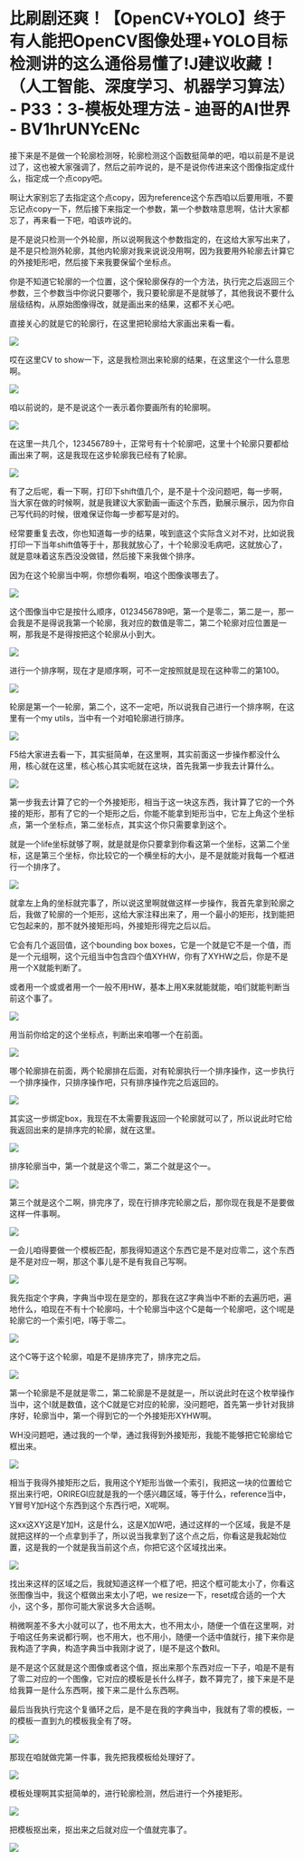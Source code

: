 # 比刷剧还爽！【OpenCV+YOLO】终于有人能把OpenCV图像处理+YOLO目标检测讲的这么通俗易懂了!J建议收藏！（人工智能、深度学习、机器学习算法） - P33：3-模板处理方法 - 迪哥的AI世界 - BV1hrUNYcENc

接下来是不是做一个轮廓检测呀，轮廓检测这个函数挺简单的吧，咱以前是不是说过了，这也被大家强调了，然后之前咋说的，是不是说你传进来这个图像指定成什么，指定成一个点copy吧。

啊让大家别忘了去指定这个点copy，因为reference这个东西咱以后要用哦，不要忘记点copy一下，然后接下来指定一个参数，第一个参数啥意思啊，估计大家都忘了，再来看一下吧，咱该咋说的。

是不是说只检测一个外轮廓，所以说啊我这个参数指定的，在这给大家写出来了，是不是只检测外轮廓，其他内轮廓对我来说说没用啊，因为我要用外轮廓去计算它的外接矩形吧，然后接下来我要保留个坐标点。

你是不知道它轮廓的一个位置，这个保轮廓保存的一个方法，执行完之后返回三个参数，三个参数当中你说只要哪个，我只要轮廓是不是就够了，其他我说不要什么层级结构，从原始图像得改，就是画出来的结果，这都不关心吧。

直接关心的就是它的轮廓行，在这里把轮廓给大家画出来看一看。

![](img/0cd5d45eeeba1d40859642f0ad9218c1_1.png)

哎在这里CV to show一下，这是我检测出来轮廓的结果，在这里这个一什么意思啊。

![](img/0cd5d45eeeba1d40859642f0ad9218c1_3.png)

咱以前说的，是不是说这个一表示着你要画所有的轮廓啊。

![](img/0cd5d45eeeba1d40859642f0ad9218c1_5.png)

在这里一共几个，123456789十，正常号有十个轮廓吧，这里十个轮廓只要都给画出来了啊，这是我现在这步轮廓我已经有了轮廓。



![](img/0cd5d45eeeba1d40859642f0ad9218c1_7.png)

有了之后呢，看一下啊，打印下shift值几个，是不是十个没问题吧，每一步啊，当大家在做的时候啊，就是我建议大家勤画一画这个东西，勤展示展示，因为你自己写代码的时候，很难保证你每一步都写是对的。

经常要重复去改，你也知道每一步的结果，唉到底这个实际含义对不对，比如说我打印一下当年shift值等于十，那我就放心了，十个轮廓没毛病吧，这就放心了，就是意味着这东西没没做错，然后接下来我做个排序。

因为在这个轮廓当中啊，你想你看啊，咱这个图像诶哪去了。

![](img/0cd5d45eeeba1d40859642f0ad9218c1_9.png)

这个图像当中它是按什么顺序，0123456789吧，第一个是零二，第二是一，那一会我是不是得说我第一个轮廓，我对应的数值是零二，第二个轮廓对应位置是一啊，那我是不是得按把这个轮廓从小到大。



![](img/0cd5d45eeeba1d40859642f0ad9218c1_11.png)

进行一个排序啊，现在才是顺序啊，可不一定按照就是现在这种零二的第100。

![](img/0cd5d45eeeba1d40859642f0ad9218c1_13.png)

轮廓是第一个一轮廓，第二个，这不一定吧，所以说我自己进行一个排序啊，在这里有一个my utils，当中有一个对咱轮廓进行排序。



![](img/0cd5d45eeeba1d40859642f0ad9218c1_15.png)

F5给大家进去看一下，其实挺简单，在这里啊，其实前面这一步操作都没什么用，核心就在这里，核心核心其实呃就在这块，首先我第一步我去计算什么。



![](img/0cd5d45eeeba1d40859642f0ad9218c1_17.png)

第一步我去计算了它的一个外接矩形，相当于这一块这东西，我计算了它的一个外接的矩形，那有了它的一个矩形之后，你能不能拿到矩形当中，它左上角这个坐标点，第一个坐标点，第二坐标点，其实这个你只需要拿到这个。

就是一个life坐标就够了啊，就是就是你只要拿到你看这第一个坐标，这第二个坐标，这是第三个坐标，你比较它的一个横坐标的大小，是不是就能对我每一个框进行一个排序了。



![](img/0cd5d45eeeba1d40859642f0ad9218c1_19.png)

就拿左上角的坐标就完事了，所以说这里啊就做这样一步操作，我首先拿到轮廓之后，我做了轮廓的一个矩形，这给大家注释出来了，用一个最小的矩形，找到能把它包起来的，那不就外接矩形吗，外接矩形得完之后以后。

它会有几个返回值，这个bounding box boxes，它是一个就是它不是一个值，而是一个元组啊，这个元组当中包含四个值XYHW，你有了XYHW之后，你是不是用一个X就能判断了。

或者用一个或或者用一个一般不用HW，基本上用X来就能就能，咱们就能判断当前这个事了。

![](img/0cd5d45eeeba1d40859642f0ad9218c1_21.png)

用当前你给定的这个坐标点，判断出来咱哪一个在前面。

![](img/0cd5d45eeeba1d40859642f0ad9218c1_23.png)

哪个轮廓排在前面，两个轮廓排在后面，对有轮廓执行一个排序操作，这一步执行一个排序操作，只排序操作吧，只有排序操作完之后返回的。



![](img/0cd5d45eeeba1d40859642f0ad9218c1_25.png)

其实这一步绑定box，我现在不太需要我返回一个轮廓就可以了，所以说此时它给我返回出来的是排序完的轮廓，就在这里。



![](img/0cd5d45eeeba1d40859642f0ad9218c1_27.png)

排序轮廓当中，第一个就是这个零二，第二个就是这个一。

![](img/0cd5d45eeeba1d40859642f0ad9218c1_29.png)

第三个就是这个二啊，排完序了，现在行排序完轮廓之后，那你现在我是不是要做这样一件事啊。

![](img/0cd5d45eeeba1d40859642f0ad9218c1_31.png)

一会儿咱得要做一个模板匹配，那我得知道这个东西它是不是对应零二，这个东西是不是对应一啊，那这个事儿是不是有我自己写啊。



![](img/0cd5d45eeeba1d40859642f0ad9218c1_33.png)

我先指定个字典，字典当中现在是空的，那我在这Z字典当中不断的去遍历吧，遍地什么，咱现在不有十个轮廓吗，十个轮廓当中这个C是每一个轮廓吧，这个I呢是轮廓它的一个索引吧，I等于零二。



![](img/0cd5d45eeeba1d40859642f0ad9218c1_35.png)

这个C等于这个轮廓，咱是不是排序完了，排序完之后。

![](img/0cd5d45eeeba1d40859642f0ad9218c1_37.png)

第一个轮廓是不是就是零二，第二轮廓是不是就是一，所以说此时在这个枚举操作当中，这个I就是数值，这个C就是它对应的轮廓，没问题吧，首先第一步针对我排序好，轮廓当中，第一个得到它的一个外接矩形XYHW啊。

WH没问题吧，通过我的一个举，通过我得到外接矩形，我能不能够把它轮廓给它框出来。

![](img/0cd5d45eeeba1d40859642f0ad9218c1_39.png)

相当于我得外接矩形之后，我用这个Y矩形当做一个索引，我把这一块的位置给它抠出来行吧，ORIREGI应就是我的一个感兴趣区域，等于什么，reference当中，Y冒号Y加H这个东西到这个东西行吧，X呢啊。

这xx这XY这是Y加H，这是什么，这是X加W吧，通过这样的一个区域，我是不是就把这样的一个点拿到手了，所以说当我拿到了这个点之后，你看这是我起始位置，这是我的一个就是我当前这个点，你把它这个区域找出来。



![](img/0cd5d45eeeba1d40859642f0ad9218c1_41.png)

找出来这样的区域之后，我就知道这样一个框了吧，把这个框可能太小了，你看这张图像当中，我这个框做出来太小了吧，we resize一下，reset成合适的一个大小，这个多，那你可能大家说多大合适啊。

稍微啊差不多大小就可以了，也不用太大，也不用太小，随便一个值在这里啊，对于咱这任务来说都行啊，也不用大，也不用小，随便一个适中值就行，接下来你是我构造了字典，构造字典当中我刚才说了，I是不是这个数RI。

是不是这个区就是这个图像或者这个值，抠出来那个东西对应一下子，咱是不是有了零二对应的一个图像，它对应的模板是长什么样子，数不算完了，接下来是不是给我算一是什么东西啊，接下来二是什么东西啊。

最后当我执行完这个复循环之后，是不是在我的字典当中，我就有了零的模板，一的模板一直到九的模板我全有了呀。



![](img/0cd5d45eeeba1d40859642f0ad9218c1_43.png)

那现在咱就做完第一件事，我先把我模板给处理好了。

![](img/0cd5d45eeeba1d40859642f0ad9218c1_45.png)

模板处理啊其实挺简单的，进行轮廓检测，然后进行一个外接矩形。

![](img/0cd5d45eeeba1d40859642f0ad9218c1_47.png)

把模板抠出来，抠出来之后就对应一个值就完事了。

![](img/0cd5d45eeeba1d40859642f0ad9218c1_49.png)